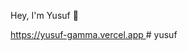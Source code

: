 Hey, I'm Yusuf 👋

 <a href="https://yusuf-gamma.vercel.app" target="_blank">
              https://yusuf-gamma.vercel.app
            </a>
# yusuf
